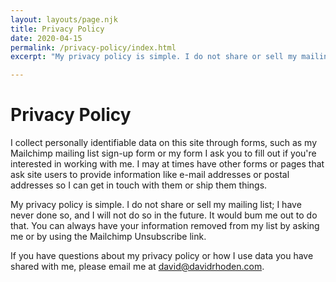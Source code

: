 ```yaml
---
layout: layouts/page.njk
title: Privacy Policy
date: 2020-04-15
permalink: /privacy-policy/index.html
excerpt: "My privacy policy is simple. I do not share or sell my mailing list; I have never done so, and I will not do so in the future. It would bum me out to do that. You can always have your information removed from my list by asking me or by using the Mailchimp Unsubscribe link."

---
```


# Privacy Policy

I collect personally identifiable data on this site through forms, such as my Mailchimp mailing list sign-up form or my form I ask you to fill out if you're interested in working with me. I may at times have other forms or pages that ask site users to provide information like e-mail addresses or postal addresses so I can get in touch with them or ship them things. 

My privacy policy is simple. I do not share or sell my mailing list; I have never done so, and I will not do so in the future. It would bum me out to do that. You can always have your information removed from my list by asking me or by using the Mailchimp Unsubscribe link. 

If you have questions about my privacy policy or how I use data you have shared with me, please email me at david@davidrhoden.com.